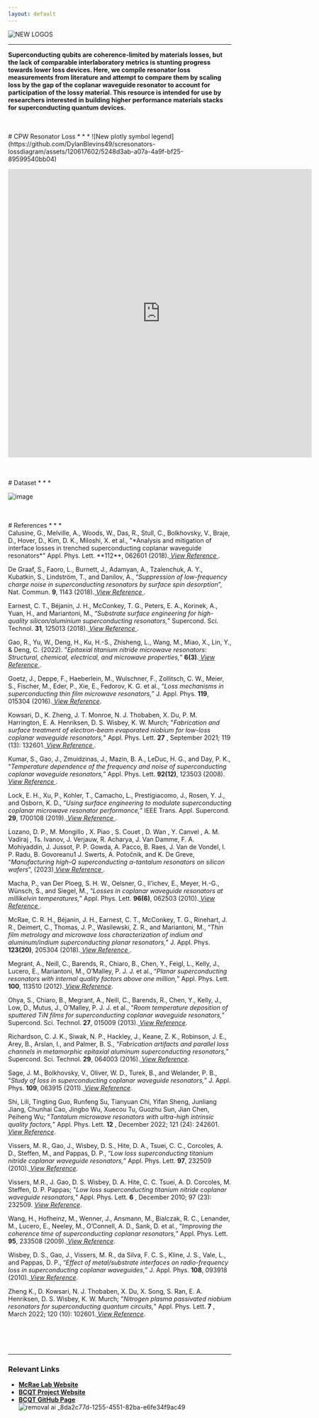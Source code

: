 ```yaml
---
layout: default
---
```

<!--![removal ai _tmp-649b3bb3d9e42](https://github.com/DylanBlevins49/scresonators-lossdiagram/assets/120617602/34c51588-3268-4268-a8d0-c5940d346009)
![removal ai _8da2c77d-1255-4551-82ba-e6fe34f9ac49](https://github.com/DylanBlevins49/scresonators-lossdiagram/assets/120617602/3c1cb023-e2ac-4594-aaa0-ce455eba280f)-->
<!--<div class="row">
  <div class="column">
    <img src="https://github.com/DylanBlevins49/scresonators-lossdiagram/assets/120617602/34c51588-3268-4268-a8d0-c5940d346009" alt="NIST" style="width:30%">
  </div>
  <div class="column">
    <img src="https://github.com/DylanBlevins49/scresonators-lossdiagram/assets/120617602/3c1cb023-e2ac-4594-aaa0-ce455eba280f" alt="BCQT" style="width:30%">
  </div>
  <div class="column">
    <img src="https://github.com/DylanBlevins49/scresonators-lossdiagram/assets/120617602/e182f013-b513-490b-a707-8dc45a86408a" alt="CU Boulder" style="width:30%">
  </div>
</div>-->



![NEW LOGOS](https://github.com/DylanBlevins49/scresonators-lossdiagram/assets/120617602/34a54718-c6e4-4df7-b57d-388c486654d1)
* * *
<p> <b>Superconducting qubits are coherence-limited by materials losses, but the lack of comparable interlaboratory metrics is stunting progress towards lower loss devices. Here, we compile resonator loss measurements from literature and attempt to compare them by scaling loss by the gap of the coplanar waveguide resonator to account for participation of the lossy material. This resource is intended for use by researchers interested in building higher performance materials stacks for superconducting quantum devices.</b> </p>


<br>
<br>
# CPW Resonator Loss 
* * *
![New plotly symbol legend](https://github.com/DylanBlevins49/scresonators-lossdiagram/assets/120617602/5248d3ab-a07a-4a9f-bf25-89599540bb04)
<p align="left"><iframe id="igraph" scrolling="no" style="border:none;" seamless="seamless" align="center" src="https://plotly.com/~dylanblevins49/3.embed" height="650" width="136%"></iframe></p>
<!--<p align="center"><iframe src="http://www.google.com/" width=500 height="500"></iframe></p>-->
<br>
<br>
# Dataset
* * *
<!--| SC    | Reference                | Dep.	         |Substrate	 | δLP      | Fδ0TLS   |  g (µm) |
|:------|:-------------------------|:--------------|:----------|:---------|:---------|:--------|
| Nb    |	Gao et al. (2008c)	     | Not Specified | Al2O3     |          | 2.40E-06 | 33      |
| Nb    |	Kumar et al. (2008)	     | Not Specified | Si		     |          | 2.94E-05 | 1       |
| Re    |	Wang et al. (2009)       | E-beam	       | Al2O3     | 1.00E-06	|	         | 6.4     |
| Al    |	Wang et al. (2009)	     | Sputter	     | Al2O3     | 3.00E-06	|	         | 6.4     |
| NbTiN |	Barends et al. (2010)	   | Sputter       | Si	       | 3.00E-06	|	         | 2       |
| Ta    |	Barends et al. (2010)	   | Sputter	     | Si	       | 3.00E-05	|	         | 2       |
| Nb    |	Macha et al. (2010)	     | Not Specified | Al2O3     |          | 2.40E-06 | 30      |
| Nb    |	Macha et al. (2010)	     | Not Specified | Si        |          | 1.30E-06 | 30      |
| Al    |	Macha et al. (2010)      | Not Specified | Al2O3     |          | 2.00E-06 | 30      |
| TiN   |	Vissers et al. (2010)    | Sputter	     | Al2O3     | 3.00E-05	|          | 2       |
| TiN   |	Vissers et al. (2010)	   | Sputter	     | Al2O3     | 2.00E-05	|	         | 2       |
|TiN    | Vissers et al. (2010)	   | Sputter	     | Al2O3     | 1.00E-05	|	         | 2       |
| TiN   |	Vissers et al. (2010)	   | Sputter	     | Si	       | 2.00E-06	|          | 2       |
| Nb    |	Wisbey et al. (2010)	   | Not Specified | Si		     |          | 1.30E-05 | 2       |
| Nb    | Wisbey et al. (2010)	   | Not Specified | Si		     |          | 7.00E-06 | 2       |
| Nb    |	Sage et al. (2011)	     | Sputter       | Si		     |          | 1.50E-05 | 5       |
| Nb	  | Sage et al. (2011)	     | Sputter	     | Al2O3     |          | 1.80E-05 | 5       |
| Al	  | Sage et al. (2011)	     | Sputter	     | Si		     |          | 1.50E-06 | 5       |
| Al	  | Sage et al. (2011)	     | Sputter	     | Al2O3     |          | 1.60E-06 | 5       |
| Al	  | Sage et al. (2011)	     | MBE	         | Al2O3     |          | 1.80E-06 | 5       |
| Re	  | Sage et al. (2011)	     | MBE	         | Al2O3     |          | 1.80E-06 | 5       |
| TiN	  | Sage et al. (2011)	     | Sputter	     | Si		     |          | 9.60E-07 | 5       |
| Al	  | Megrant et al. (2012)	   | Sputter       | Al2O3     | 2.50E-06	|          | 2       |
| Al	  | Megrant et al. (2012)	   | E-beam        | Al2O3     | 1.40E-06	|	         | 2       |
| Al	  | Megrant et al. (2012)	   | MBE           | Al2O3     | 5.80E-07	|	         | 2       |
| TiN	  | Ohya et al. (2013)	     | Sputter	     | Si	       | 1.00E-06	|          | 10      |
| Nb	  | Goetz et al. (2016) 	   | Sputter	     | Si	       |          | 9.00E-07 | 12      |
| Nb	  | Goetz et al. (2016)	     | Sputter	     | Al2O3     |          | 1.60E-06 | 12      |
| Al	  | Richardson et al. (2016) |	MBE	         | Si		     |          | 2.00E-07 | 12      |
| Al	  | Richardson et al. (2016) |	MBE	         | Si		     |          | 5.00E-07 | 12      |
| Al	  | Richardson et al. (2016) |	MBE	         | Al2O3     |          | 5.00E-07 | 12      |
| Al	  | Richardson et al. (2016) |	MBE	         | Al2O3     |          | 4.00E-07 | 2       |
| NbN	  | De Graaf et al. (2018)	 | Sputter	     | Al2O3     |          | 1.04E-05 | 2       |
| NbN	  | De Graaf et al. (2018)	 | Sputter	     | Al2O3     |          | 7.44E-06 | 2       |
| TiN	  | Calusine et al. (2018)	 | Sputter	     | Si        |          | 3.00E-07 | 11      |
| Al	  | Earnest et al. (2018)	   | E-beam        | Si	       | 3.10E-06 |	3.27E-06 | 9       |
| Al	  | Earnest et al. (2018)	   | E-beam	       | Si	       | 1.90E-06	| 1.53E-06 | 9       |
| Al	  | Earnest et al. (2018)	   | E-beam	       | Si	       | 1.80E-06	| 1.56E-06 | 9       |
| Al	  | Earnest et al. (2018)	   | E-beam	       | Si	       | 1.20E-06	| 8.00E-07 | 9       |
| In	  | McRae et al. (2018)	     | Therm. Evap.	 | Si		     |          | 4.00E-05 | 6       |
| In	  | McRae et al. (2018)	     | Therm. Evap.	 | Si		     |          | 5.00E-05 | 6       |
| TiN	  | Lock et al. (2019)	     | Sputter	     | Si		     |          | 2.00E-07 | 12      |
| Nb	  | Kowsari et al. (2021)	   | E-beam	       | Si		     |          | 3.00E-07 | 2       |
| Nb	  | Zheng et al. (2022)	     | E-beam	       | Si		     |          | 2.90E-07 | 2       |
| TiN	  | Gao et al. (2022)	       | Sputter	     | Al2O3     |	        | 3.00E-07 | 6       |
| Ta	  | Shi et al. (2022)	       | Sputter	     | Al2O3     |	        | 1.00E-06 | 5       |
| Ta	  | Lozano et al. (2022)	   | Sputter	     | Si		     |          | 4.00E-07 | 4.5     |
| Ta	  | Lozano et al. (2022)	   | Sputter	     | Si		     |          | 1.00E-06 | 4.5     |-->


![image](https://github.com/DylanBlevins49/scresonators-lossdiagram/assets/120617602/05bd47ce-c54c-4d0d-9217-6b84f0aad62a)

<br>
<br>
# References
* * *
<br>
Calusine, G., Melville, A., Woods, W., Das, R., Stull, C., Bolkhovsky, V., Braje, D., Hover, D., Kim, D. K., Miloshi, X. et al., "*Analysis and mitigation of interface losses in trenched superconducting coplanar waveguide resonators*" Appl. Phys. Lett. **112**, 062601 (2018).<a href="https://pubs.aip.org/aip/apl/article/112/6/062601/35936/Analysis-and-mitigation-of-interface-losses-in" target="_blank" rel="noopener noreferrer"><i> View Reference </i></a>.<br>

De Graaf, S., Faoro, L., Burnett, J., Adamyan, A., Tzalenchuk, A. Y., Kubatkin, S., Lindström, T., and Danilov, A., “*Suppression of low-frequency charge noise in superconducting resonators by surface spin desorption*”, Nat. Commun. **9**, 1143 (2018).<a href="https://www.nature.com/articles/s41467-018-03577-2" target="_blank" rel="noopener noreferrer"><i> View Reference </i></a>.<br>

Earnest, C. T., Béjanin, J. H., McConkey, T. G., Peters, E. A., Korinek, A., Yuan, H., and Mariantoni, M., “*Substrate surface engineering for high-quality silicon/aluminium superconducting resonators,*” Supercond. Sci. Technol. **31**, 125013 (2018).<a href="https://arxiv.org/abs/1807.08072" target="_blank" rel="noopener noreferrer"><i> View Reference </i></a>.<br>

Gao, R., Yu, W., Deng, H., Ku, H.-S., Zhisheng, L., Wang, M., Miao, X., Lin, Y., & Deng, C. (2022). "*Epitaxial titanium nitride microwave resonators: Structural, chemical, electrical, and microwave properties,*" **6(3)**.<a href="https://arxiv.org/abs/2111.04227" target="_blank" rel="noopener noreferrer"><i> View Reference </i></a>.<br>

Goetz, J., Deppe, F., Haeberlein, M., Wulschner, F., Zollitsch, C. W., Meier, S., Fischer, M., Eder, P., Xie, E., Fedorov, K. G. et al., “*Loss mechanisms in superconducting thin film microwave resonators,*” J. Appl. Phys. **119**, 015304 (2016).<a href="https://pubs.aip.org/aip/jap/article-abstract/119/1/015304/141819/Loss-mechanisms-in-superconducting-thin-film?redirectedFrom=fulltext" target="_blank" rel="noopener noreferrer"><i> View Reference</i></a>.<br>

Kowsari, D., K. Zheng, J. T. Monroe, N. J. Thobaben, X. Du, P. M. Harrington, E. A. Henriksen, D. S. Wisbey, K. W. Murch; "*Fabrication and surface treatment of electron-beam evaporated niobium for low-loss coplanar waveguide resonators,*" Appl. Phys. Lett. **27** , September 2021; 119 (13): 132601.<a href="https://pubs.aip.org/aip/apl/article/119/13/132601/40997/Fabrication-and-surface-treatment-of-electron-beam" target="_blank" rel="noopener noreferrer"><i> View Reference </i></a>.<br>

Kumar, S., Gao, J., Zmuidzinas, J., Mazin, B. A., LeDuc, H. G., and Day, P. K., “*Temperature dependence of the frequency and noise of superconducting coplanar waveguide resonators,*” Appl. Phys. Lett. **92(12)**, 123503 (2008).<a href="https://pubs.aip.org/aip/apl/article-abstract/92/12/123503/334498/Temperature-dependence-of-the-frequency-and-noise?redirectedFrom=fulltext" target="_blank" rel="noopener noreferrer"><i> View Reference </i></a>.<br>

Lock, E. H., Xu, P., Kohler, T., Camacho, L., Prestigiacomo, J., Rosen, Y. J., and Osborn, K. D., “*Using surface engineering to modulate superconducting coplanar microwave resonator performance,*” IEEE Trans. Appl. Supercond. **29**, 1700108 (2019).<a href="https://ieeexplore.ieee.org/document/8606149" target="_blank" rel="noopener noreferrer"><i> View Reference </i></a>.<br>

Lozano, D. P., M. Mongillo , X. Piao , S. Couet , D. Wan , Y. Canvel , A. M. Vadiraj , Ts. Ivanov, J. Verjauw, R. Acharya, J. Van Damme, F. A. Mohiyaddin, J. Jussot, P. P. Gowda, A. Pacco, B. Raes, J. Van de Vondel, I. P. Radu, B. Govoreanu1 J. Swerts, A. Potočnik, and K. De Greve, “*Manufacturing high-Q superconducting α-tantalum resonators on silicon wafers*”, (2023)<a href="https://arxiv.org/abs/2211.16437" target="_blank" rel="noopener noreferrer"><i> View Reference </i></a>.<br>

Macha, P., van Der Ploeg, S. H. W., Oelsner, G., Il’ichev, E., Meyer, H.-G., Wünsch, S., and Siegel, M., “*Losses in coplanar waveguide resonators at millikelvin temperatures,*” Appl. Phys. Lett. **96(6)**, 062503 (2010).<a href="https://pubs.aip.org/aip/apl/article-abstract/96/6/062503/167025/Losses-in-coplanar-waveguide-resonators-at?redirectedFrom=fulltext" target="_blank" rel="noopener noreferrer"><i> View Reference </i></a>.<br>

McRae, C. R. H., Béjanin, J. H., Earnest, C. T., McConkey, T. G., Rinehart, J. R., Deimert, C., Thomas, J. P., Wasilewski, Z. R., and Mariantoni, M., “*Thin film metrology and microwave loss characterization of indium and aluminum/indium superconducting planar resonators,*” J. Appl. Phys. **123(20)**, 205304 (2018).<a href="https://pubs.aip.org/aip/jap/article-abstract/123/20/205304/155631/Thin-film-metrology-and-microwave-loss?redirectedFrom=fulltext" target="_blank" rel="noopener noreferrer"><i> View Reference </i></a>.<br>

Megrant, A., Neill, C., Barends, R., Chiaro, B., Chen, Y., Feigl, L., Kelly, J., Lucero, E., Mariantoni, M., O’Malley, P. J. J. et al., “*Planar superconducting resonators with internal quality factors above one million,*” Appl. Phys. Lett. **100**, 113510 (2012).<a href="https://pubs.aip.org/aip/apl/article-abstract/100/11/113510/126200/Planar-superconducting-resonators-with-internal?redirectedFrom=fulltext" target="_blank" rel="noopener noreferrer"><i> View Reference</i></a>.<br>

Ohya, S., Chiaro, B., Megrant, A., Neill, C., Barends, R., Chen, Y., Kelly, J., Low, D., Mutus, J., O’Malley, P. J. J. et al., “*Room temperature deposition of sputtered TiN films for superconducting coplanar waveguide resonators,*” Supercond. Sci. Technol. **27**, 015009 (2013).<a href="https://iopscience.iop.org/article/10.1088/0953-2048/27/1/015009/meta" target="_blank" rel="noopener noreferrer"><i> View Reference</i></a>.<br>

Richardson, C. J. K., Siwak, N. P., Hackley, J., Keane, Z. K., Robinson, J. E., Arey, B., Arslan, I., and Palmer, B. S., “*Fabrication artifacts and parallel loss channels in metamorphic epitaxial aluminum superconducting resonators,*” Supercond. Sci. Technol. **29**, 064003 (2016).<a href="https://iopscience.iop.org/article/10.1088/0953-2048/29/6/064003" target="_blank" rel="noopener noreferrer"><i> View Reference</i></a>.<br>

Sage, J. M., Bolkhovsky, V., Oliver, W. D., Turek, B., and Welander, P. B., “*Study of loss in superconducting coplanar waveguide resonators,*” J. Appl. Phys. **109**, 063915 (2011).<a href="https://pubs.aip.org/aip/jap/article-abstract/109/6/063915/989262/Study-of-loss-in-superconducting-coplanar?redirectedFrom=fulltext" target="_blank" rel="noopener noreferrer"><i> View Reference</i></a>.<br>

Shi, Lili, Tingting Guo, Runfeng Su, Tianyuan Chi, Yifan Sheng, Junliang Jiang, Chunhai Cao, Jingbo Wu, Xuecou Tu, Guozhu Sun, Jian Chen, Peiheng Wu; "*Tantalum microwave resonators with ultra-high intrinsic quality factors,*" Appl. Phys. Lett. **12** , December 2022; 121 (24): 242601.<a href="https://pubs.aip.org/aip/apl/article-abstract/121/24/242601/2834741/Tantalum-microwave-resonators-with-ultra-high?redirectedFrom=fulltext" target="_blank" rel="noopener noreferrer"><i> View Reference</i></a>. <br>

Vissers, M. R., Gao, J., Wisbey, D. S., Hite, D. A., Tsuei, C. C., Corcoles, A. D., Steffen, M., and Pappas, D. P., “*Low loss superconducting titanium nitride coplanar waveguide resonators,*” Appl. Phys. Lett. **97**, 232509 (2010).<a href="https://pubs.aip.org/aip/apl/article-abstract/97/23/232509/325118/Low-loss-superconducting-titanium-nitride-coplanar?redirectedFrom=fulltext" target="_blank" rel="noopener noreferrer"><i> View Reference</i></a>.<br>

Vissers, M.R., J. Gao, D. S. Wisbey, D. A. Hite, C. C. Tsuei, A. D. Corcoles, M. Steffen, D. P. Pappas; "*Low loss superconducting titanium nitride coplanar waveguide resonators,*" Appl. Phys. Lett. **6** , December 2010; 97 (23): 232509. <a href="https://pubs.aip.org/aip/apl/article-abstract/97/23/232509/325118/Low-loss-superconducting-titanium-nitride-coplanar?redirectedFrom=fulltext" target="_blank" rel="noopener noreferrer"><i> View Reference</i></a>.<br>

Wang, H., Hofheinz, M., Wenner, J., Ansmann, M., Bialczak, R. C., Lenander, M., Lucero, E., Neeley, M., O’Connell, A. D., Sank, D. et al., “*Improving the coherence time of superconducting coplanar resonators,*” Appl. Phys. Lett. **95**, 233508 (2009).<a href="https://pubs.aip.org/aip/apl/article-abstract/95/23/233508/120944/Improving-the-coherence-time-of-superconducting?redirectedFrom=fulltext" target="_blank" rel="noopener noreferrer"><i> View Reference</i></a>.<br>

Wisbey, D. S., Gao, J., Vissers, M. R., da Silva, F. C. S., Kline, J. S., Vale, L., and Pappas, D. P., “*Effect of metal/substrate interfaces on radio-frequency loss in superconducting coplanar waveguides,*” J. Appl. Phys. **108**, 093918 (2010).<a href="https://pubs.aip.org/aip/jap/article-abstract/108/9/093918/345430/Effect-of-metal-substrate-interfaces-on-radio?redirectedFrom=fulltext" target="_blank" rel="noopener noreferrer"><i> View Reference</i></a>.<br>

Zheng K., D. Kowsari, N. J. Thobaben, X. Du, X. Song, S. Ran, E. A. Henriksen, D. S. Wisbey, K. W. Murch; "*Nitrogen plasma passivated niobium resonators for superconducting quantum circuits,*" Appl. Phys. Lett. **7** , March 2022; 120 (10): 102601.<a href="https://pubs.aip.org/aip/apl/article/120/10/102601/2833153/Nitrogen-plasma-passivated-niobium-resonators-for" target="_blank" rel="noopener noreferrer"><i> View Reference</i></a>.<br>
<br>
<br>
<br>
<br>
* * *
<!--<p><b>Check out our GitHub at </b><a href="https://github.com/Boulder-Cryogenic-Quantum-Testbed" target="_blank" rel="noopener noreferrer"><i>Boulder Cryogenic Quantum Testbed</i></a>.</p>-->
<!--<p style="text-align: center;"><b>Check out our GitHub at </b><a href="https://github.com/Boulder-Cryogenic-Quantum-Testbed" target="_blank" rel="noopener noreferrer"><i>Boulder Cryogenic Quantum Testbed</i></a>.</p>-->
### Relevant Links 
- [**McRae Lab Website**](https://www.colorado.edu/lab/mcrae/)
- [**BCQT Project Website**](https://www.nist.gov/programs-projects/boulder-cryogenic-quantum-testbed)
- [**BCQT GitHub Page**](https://github.com/Boulder-Cryogenic-Quantum-Testbed)<br>
![removal ai _8da2c77d-1255-4551-82ba-e6fe34f9ac49](https://github.com/DylanBlevins49/scresonators-lossdiagram/assets/120617602/97b2bf5d-6a46-41a9-bcea-a71ef13b0c44)



